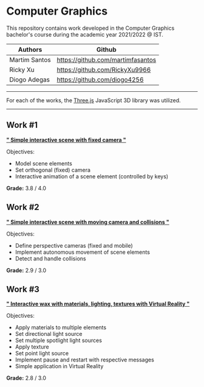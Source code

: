 # Computer Graphics

This repository contains work developed in the Computer Graphics bachelor's course during the academic year 2021/2022 @ IST.

Authors | Github
--------|--------
Martim Santos   | https://github.com/martimfasantos
Ricky Xu        | https://github.com/RickyXu9966
Diogo Adegas    | https://github.com/diogo4256

---

For each of the works, the [Three.js](https://threejs.org/) JavaScript 3D library was utilized.

---

## Work #1
[**" Simple interactive scene with fixed camera "**](https://github.com/martimfasantos/CG/blob/main/p1/CG%202122%20-%20Trabalho%2001%20-%20Enunciado.pdf)

Objectives:
- Model scene elements 
- Set orthogonal (fixed) camera 
- Interactive animation of a scene element (controlled by keys) 

**Grade:** 3.8 / 4.0

## Work #2
[**" Simple interactive scene with moving camera and collisions "**](https://github.com/martimfasantos/CG/blob/main/p2/CG%202122%20-%20Trabalho%2002%20-%20Enunciado.pdf)

Objectives:
- Define perspective cameras (fixed and mobile)
- Implement autonomous movement of scene elements
- Detect and handle collisions

**Grade:** 2.9 / 3.0

## Work #3
[**" Interactive wax with materials, lighting, textures with Virtual Reality "**](https://github.com/martimfasantos/CG/blob/main/p3/Trabalho%2003%20-%20Enunciado.pdf.pdf)

Objectives: 
- Apply materials to multiple elements
- Set directional light source
- Set multiple spotlight light sources   
- Apply texture 
- Set point light source
- Implement pause and restart with respective messages  
- Simple application in Virtual Reality 

**Grade:** 2.8 / 3.0

